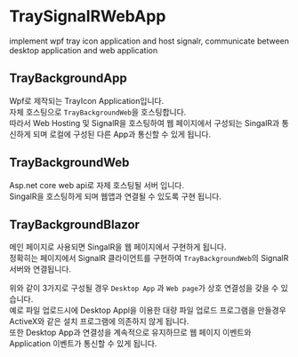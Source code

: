 # TraySignalRWebApp
implement wpf tray icon application and host signalr, communicate between desktop application and web application

## TrayBackgroundApp
Wpf로 제작되는 TrayIcon Application입니다.  
자체 호스팅으로 `TrayBackgroundWeb`을 호스팅합니다.  
따라서 Web Hosting 및 SignalR을 호스팅하여 웹 페이지에서 구성되는 SingalR과 통신하게 되며 로컬에 구성된 다른 App과 통신할 수 있게 됩니다.  

## TrayBackgroundWeb
Asp.net core web api로 자제 호스팅될 서버 입니다.  
SingalR을 호스팅하게 되며 웹앱과 연결될 수 있도록 구현 됩니다.

## TrayBackgroundBlazor
메인 페이지로 사용되면 SingalR을 웹 페이지에서 구현하게 됩니다.  
정확히는 페이지에서 SignalR 클라이언트를 구현하여 `TrayBackgroundWeb`의 SignalR 서버와 연결됩니다.  

위와 같이 3가지로 구성될 경우 `Desktop App` 과 `Web page`가 상호 연결성을 갖을 수 있습니다.  
예로 파일 업로드시에 Desktop Appl을 이용한 대량 파일 업로드 프로그램을 만들경우 ActiveX와 같은 설치 프로그램에 의존하지 않게 됩니다.  
또한 Desktop App과 연결성을 계속적으로 유지하므로 웹 페이지 이벤트와 Application 이벤트가 통신할 수 있게 됩니다.  

